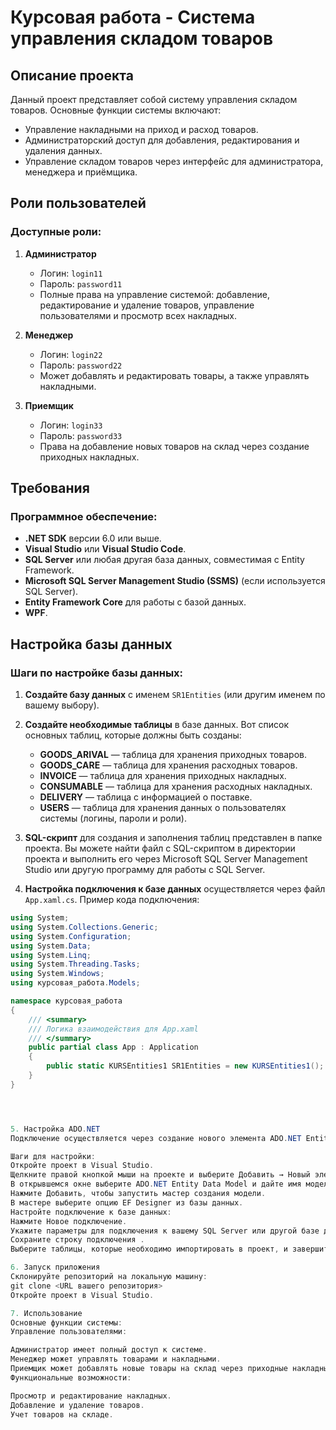 # Курсовая работа - Система управления складом товаров

## Описание проекта
Данный проект представляет собой систему управления складом товаров. Основные функции системы включают:
- Управление накладными на приход и расход товаров.
- Администраторский доступ для добавления, редактирования и удаления данных.
- Управление складом товаров через интерфейс для администратора, менеджера и приёмщика.

## Роли пользователей

### Доступные роли:
1. **Администратор**
   - Логин: `login11`
   - Пароль: `password11`
   - Полные права на управление системой: добавление, редактирование и удаление товаров, управление пользователями и просмотр всех накладных.

2. **Менеджер**
   - Логин: `login22`
   - Пароль: `password22`
   - Может добавлять и редактировать товары, а также управлять накладными.

3. **Приемщик**
   - Логин: `login33`
   - Пароль: `password33`
   - Права на добавление новых товаров на склад через создание приходных накладных.

## Требования

### Программное обеспечение:
- **.NET SDK** версии 6.0 или выше.
- **Visual Studio** или **Visual Studio Code**.
- **SQL Server** или любая другая база данных, совместимая с Entity Framework.
- **Microsoft SQL Server Management Studio (SSMS)** (если используется SQL Server).
- **Entity Framework Core** для работы с базой данных.
- **WPF**.

## Настройка базы данных

### Шаги по настройке базы данных:

1. **Создайте базу данных** с именем `SR1Entities` (или другим именем по вашему выбору).
2. **Создайте необходимые таблицы** в базе данных. Вот список основных таблиц, которые должны быть созданы:
   - **GOODS_ARIVAL** — таблица для хранения приходных товаров.
   - **GOODS_CARE** — таблица для хранения расходных товаров.
   - **INVOICE** — таблица для хранения приходных накладных.
   - **CONSUMABLE** — таблица для хранения расходных накладных.
   - **DELIVERY** — таблица с информацией о поставке.
   - **USERS** — таблица для хранения данных о пользователях системы (логины, пароли и роли).

3. **SQL-скрипт** для создания и заполнения таблиц представлен в папке проекта. Вы можете найти файл с SQL-скриптом в директории проекта и выполнить его через Microsoft SQL Server Management Studio или другую программу для работы с SQL Server.

4. **Настройка подключения к базе данных** осуществляется через файл `App.xaml.cs`. Пример кода подключения:

```csharp
using System;
using System.Collections.Generic;
using System.Configuration;
using System.Data;
using System.Linq;
using System.Threading.Tasks;
using System.Windows;
using курсовая_работа.Models;

namespace курсовая_работа
{
    /// <summary>
    /// Логика взаимодействия для App.xaml
    /// </summary>
    public partial class App : Application
    {
        public static KURSEntities1 SR1Entities = new KURSEntities1();
    }
}




5. Настройка ADO.NET
Подключение осуществляется через создание нового элемента ADO.NET Entity Data Model в Visual Studio.

Шаги для настройки:
Откройте проект в Visual Studio.
Щелкните правой кнопкой мыши на проекте и выберите Добавить → Новый элемент.
В открывшемся окне выберите ADO.NET Entity Data Model и дайте имя модели, например, KURSEntities1.
Нажмите Добавить, чтобы запустить мастер создания модели.
В мастере выберите опцию EF Designer из базы данных.
Настройте подключение к базе данных:
Нажмите Новое подключение.
Укажите параметры для подключения к вашему SQL Server или другой базе данных.
Сохраните строку подключения .
Выберите таблицы, которые необходимо импортировать в проект, и завершите создание модели.

6. Запуск приложения
Склонируйте репозиторий на локальную машину:
git clone <URL вашего репозитория>
Откройте проект в Visual Studio.

7. Использование
Основные функции системы:
Управление пользователями:

Администратор имеет полный доступ к системе.
Менеджер может управлять товарами и накладными.
Приемщик может добавлять новые товары на склад через приходные накладные.
Функциональные возможности:

Просмотр и редактирование накладных.
Добавление и удаление товаров.
Учет товаров на складе.
